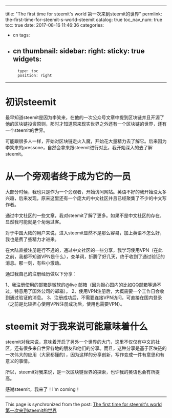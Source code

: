 
---
title: "The first time for steemit's world 第一次来到steemit的世界"
permlink: the-first-time-for-steemit-s-world-steemit
catalog: true
toc_nav_num: true
toc: true
date: 2017-08-16 11:46:36
categories:
- cn
tags:
- cn
thumbnail: 
sidebar:
    right:
        sticky: true
widgets:
    -
        type: toc
        position: right
---


#  初识steemit
最早知道steemit是因为李笑来，在他的一次公众号文章中提到区块链并且开源了他的区块链投资原则，那时才知道原来现实世界之外还有一个区块链的世界，还有一个steemit的世界。

可能跟很多人一样，开始对区块链走火入魔，开始花大量精力去了解它。后来因为李笑来的pressone，自然会拿来跟steemit进行对比，我开始深入的去了解steemit。


# 从一个旁观者终于成为它的一员

大部分时候，我也只是作为一个旁观者，开始访问网站。英语不好的我开始没太多兴趣，后来发现，原来这里还有一个庞大的中文社区并且已经聚集了不少的中文写作者。

通过中文社区的一些文章，我对steemit了解了更多。如果不是中文社区的存在，显然我可能就是个匆匆过客。


对于中国大陆的用户来说，进入steemit显然不是那么容易，加上英语不怎么好，我也是费了些精力才进来。

在大陆直接注册是行不通的，通过中文社区的一些分享，我学习使用VPN（在此之前，我都不知道VPN是什么），查单词，折腾了好几天，终于收到了通过验证的消息。那一刻，有些小激动。

通过我自己的注册经历做以下分享：

1、我注册使用的邮箱是微软的@live 邮箱（因为担心国内的比如QQ邮箱等通不过，特意用了国外公司的邮箱）。
2、使用VPN注册后，大概需要一个工作日会收到通过验证的消息。
3、注册成功后，不需要连接VPN访问，可直接在国内登录（之前是比较担心使用VPN注册成功后，使用也需要VPN）。


# steemit 对于我来说可能意味着什么
steemit对我来说，意味着开启了另外一个世界的大门，这里不仅仅有中文的社区，还有很多来自世界各地的朋友和他们的分享。而且，这种分享是基于区块链的一次伟大的应用（大家都懂的），因为这样的分享创新，写作变成一件有意思和有意义的事情。

所以，steemit对我来说，是一次区块链世界的探索，也许我的英语也会有所提高。

感谢steemit，我来了！I'm  coming！

- - -

This page is synchronized from the post: [The first time for steemit's world 第一次来到steemit的世界](https://steemit.com/@yellowbird/the-first-time-for-steemit-s-world-steemit)
